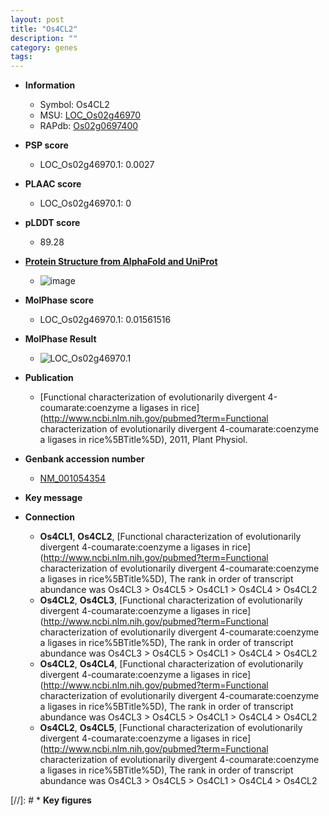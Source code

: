 ```yaml
---
layout: post
title: "Os4CL2"
description: ""
category: genes
tags: 
---
```


* **Information**  
    + Symbol: Os4CL2  
    + MSU: [LOC_Os02g46970](http://rice.plantbiology.msu.edu/cgi-bin/ORF_infopage.cgi?orf=LOC_Os02g46970)  
    + RAPdb: [Os02g0697400](http://rapdb.dna.affrc.go.jp/viewer/gbrowse_details/irgsp1?name=Os02g0697400)  

* **PSP score**  
    + LOC_Os02g46970.1: 0.0027 

* **PLAAC score**  
    + LOC_Os02g46970.1: 0 

* **pLDDT score**
    + 89.28

* **[Protein Structure from AlphaFold and UniProt](https://www.uniprot.org/uniprotkb/Q42982/entry#structure)**
    + ![image](https://ricepsp.github.io/images/Q4/AF-Q42982-F1.png)

* **MolPhase score**
    + LOC_Os02g46970.1: 0.01561516

* **MolPhase Result**
    + ![LOC_Os02g46970.1](https://304243504.github.io/Pictures/LOC_Os02g/LOC_Os02g46970.1.png)

* **Publication**  
    + [Functional characterization of evolutionarily divergent 4-coumarate:coenzyme a ligases in rice](http://www.ncbi.nlm.nih.gov/pubmed?term=Functional characterization of evolutionarily divergent 4-coumarate:coenzyme a ligases in rice%5BTitle%5D), 2011, Plant Physiol.

* **Genbank accession number**  
    + [NM_001054354](http://www.ncbi.nlm.nih.gov/nuccore/NM_001054354)

* **Key message**  

* **Connection**  
    + __Os4CL1__, __Os4CL2__, [Functional characterization of evolutionarily divergent 4-coumarate:coenzyme a ligases in rice](http://www.ncbi.nlm.nih.gov/pubmed?term=Functional characterization of evolutionarily divergent 4-coumarate:coenzyme a ligases in rice%5BTitle%5D), The rank in order of transcript abundance was Os4CL3 > Os4CL5 > Os4CL1 > Os4CL4 > Os4CL2
    + __Os4CL2__, __Os4CL3__, [Functional characterization of evolutionarily divergent 4-coumarate:coenzyme a ligases in rice](http://www.ncbi.nlm.nih.gov/pubmed?term=Functional characterization of evolutionarily divergent 4-coumarate:coenzyme a ligases in rice%5BTitle%5D), The rank in order of transcript abundance was Os4CL3 > Os4CL5 > Os4CL1 > Os4CL4 > Os4CL2
    + __Os4CL2__, __Os4CL4__, [Functional characterization of evolutionarily divergent 4-coumarate:coenzyme a ligases in rice](http://www.ncbi.nlm.nih.gov/pubmed?term=Functional characterization of evolutionarily divergent 4-coumarate:coenzyme a ligases in rice%5BTitle%5D), The rank in order of transcript abundance was Os4CL3 > Os4CL5 > Os4CL1 > Os4CL4 > Os4CL2
    + __Os4CL2__, __Os4CL5__, [Functional characterization of evolutionarily divergent 4-coumarate:coenzyme a ligases in rice](http://www.ncbi.nlm.nih.gov/pubmed?term=Functional characterization of evolutionarily divergent 4-coumarate:coenzyme a ligases in rice%5BTitle%5D), The rank in order of transcript abundance was Os4CL3 > Os4CL5 > Os4CL1 > Os4CL4 > Os4CL2

[//]: # * **Key figures**  



